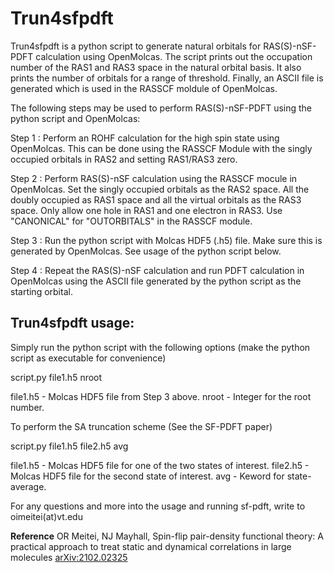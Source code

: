 Trun4sfpdft
===========
Trun4sfpdft is a python script to generate natural orbitals for RAS(S)-nSF-PDFT calculation using OpenMolcas. The script prints out the occupation number of the RAS1 and RAS3 space in the natural orbital basis. It also prints the number of orbitals for a range of threshold. Finally, an ASCII file is generated which is used in the RASSCF moldule of OpenMolcas.

The following steps may be used to perform RAS(S)-nSF-PDFT using the python script and OpenMolcas:

Step 1 : Perform an ROHF calculation for the high spin state using OpenMolcas. This can be done using the RASSCF Module with the singly occupied orbitals in RAS2 and setting RAS1/RAS3 zero.

Step 2 : Perform RAS(S)-nSF calculation using the RASSCF mocule in OpenMolcas. Set the singly occupied orbitals as the RAS2 space. All the doubly occupied as RAS1 space and all the virtual orbitals as the RAS3 space. Only allow one hole in RAS1 and one electron in RAS3. Use "CANONICAL" for "OUTORBITALS" in the RASSCF module.

Step 3 : Run the python script with Molcas HDF5 (.h5) file. Make sure this is generated by OpenMolcas. See usage of the python script below.

Step 4 : Repeat the RAS(S)-nSF calculation and run PDFT calculation in OpenMolcas using the ASCII file generated by the python script as the starting orbital.

## Trun4sfpdft usage:

Simply run the python script with the following options (make the python script as executable for convenience)

   script.py file1.h5 nroot

file1.h5 - Molcas HDF5 file from Step 3 above.
nroot - Integer for the root number.

To perform the SA truncation scheme (See the SF-PDFT paper)

   script.py file1.h5 file2.h5 avg

file1.h5 - Molcas HDF5 file for one of the two states of interest.
file2.h5 - Molcas HDF5 file for the second state of interest.
avg - Keword for state-average.

For any questions and more into the usage and running sf-pdft, write to oimeitei(at)vt.edu

**Reference**
OR Meitei, NJ Mayhall, Spin-flip pair-density functional theory: A practical approach to treat static and dynamical correlations in large molecules
[arXiv:2102.02325](https://arxiv.org/abs/2102.02325)
